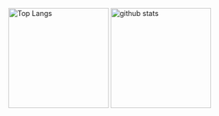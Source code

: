 <p align="left"> 
  <img alt="Top Langs" height="200px" src="https://github-readme-stats.vercel.app/api/top-langs/?username=HI-0123&layout=compact&theme=onedark" />
  <img alt="github stats" height="200px" src="https://github-readme-stats.vercel.app/api?username=HI-0123&show_icons=ture" />
</p>
